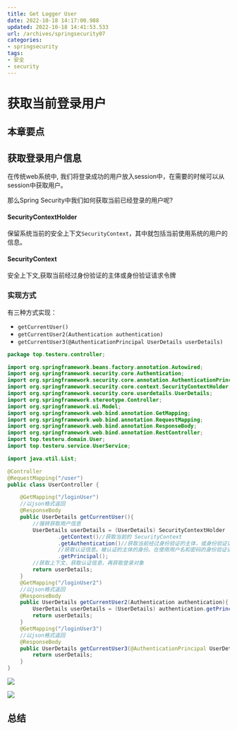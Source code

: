 ```yaml
---
title: Get Logger User
date: 2022-10-18 14:17:00.988
updated: 2022-10-18 14:41:53.533
url: /archives/springsecurity07
categories: 
- springsecurity
tags: 
- 安全
- security
---
```


# 获取当前登录用户
## 本章要点

## 获取登录用户信息


在传统web系统中, 我们将登录成功的用户放入session中，在需要的时候可以从session中获取用户。

那么Spring Security中我们如何获取当前已经登录的用户呢?

#### SecurityContextHolder 
保留系统当前的安全上下文`SecurityContext`，其中就包括当前使用系统的用户的信息。 
#### SecurityContext 
安全上下文,获取当前经过身份验证的主体或身份验证请求令牌

### 实现方式
有三种方式实现：
- `getCurrentUser()`
- `getCurrentUser2(Authentication authentication)`
- `getCurrentUser3(@AuthenticationPrincipal UserDetails userDetails)`

```java
package top.testeru.controller;

import org.springframework.beans.factory.annotation.Autowired;
import org.springframework.security.core.Authentication;
import org.springframework.security.core.annotation.AuthenticationPrincipal;
import org.springframework.security.core.context.SecurityContextHolder;
import org.springframework.security.core.userdetails.UserDetails;
import org.springframework.stereotype.Controller;
import org.springframework.ui.Model;
import org.springframework.web.bind.annotation.GetMapping;
import org.springframework.web.bind.annotation.RequestMapping;
import org.springframework.web.bind.annotation.ResponseBody;
import org.springframework.web.bind.annotation.RestController;
import top.testeru.domain.User;
import top.testeru.service.UserService;

import java.util.List;

@Controller
@RequestMapping("/user")
public class UserController {

    @GetMapping("/loginUser")
    //以json格式返回
    @ResponseBody
    public UserDetails getCurrentUser(){
        //强转获取用户信息
        UserDetails userDetails = (UserDetails) SecurityContextHolder
                .getContext()//获取当前的 SecurityContext
                .getAuthentication()//获取当前经过身份验证的主体，或身份验证请求令牌
                //获取认证信息。被认证的主体的身份。在使用用户名和密码的身份验证请求的情况下，这将是用户名。调用者应填充身份验证请求的主体
                .getPrincipal();
        //获取上下文，获取认证信息，再获取登录对象
        return userDetails;
    }
    @GetMapping("/loginUser2")
    //以json格式返回
    @ResponseBody
    public UserDetails getCurrentUser2(Authentication authentication){
        UserDetails userDetails = (UserDetails) authentication.getPrincipal();
        return userDetails;
    }
    @GetMapping("/loginUser3")
    //以json格式返回
    @ResponseBody
    public UserDetails getCurrentUser3(@AuthenticationPrincipal UserDetails userDetails){
        return userDetails;
    }
}
```


![](https://cdn.jsdelivr.net/gh/testeru-top/top-images/tester/202210181416646.png)


![](https://cdn.jsdelivr.net/gh/testeru-top/top-images/tester/202210181437596.png)
## 总结
